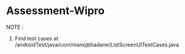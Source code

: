 # Assessment-Wipro

NOTE : 
1. Find test cases at /androidTest/java/com/manojbhadane/ListScreenUITestCases.java
